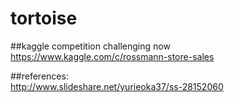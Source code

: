 # tortoise

##kaggle competition challenging now
https://www.kaggle.com/c/rossmann-store-sales  

##references:  
http://www.slideshare.net/yurieoka37/ss-28152060
